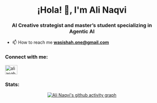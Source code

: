 <h1 align="center">¡Hola! 👋, I'm Ali Naqvi</h1>
<h3 align="center">AI Creative strategist and master’s student specializing in Agentic AI</h3>

- 📫 How to reach me **wasishah.one@gmail.com**

<h3 align="left">Connect with me:</h3>
<p align="left">
  <a href="https://linkedin.com/in/aliasgharone" target="_blank">
    <img align="center" src="https://raw.githubusercontent.com/rahuldkjain/github-profile-readme-generator/master/src/images/icons/Social/linked-in-alt.svg" alt="aliasgharone" height="30" width="40" />
  </a>
</p>

<h3 align="left">Stats:</h3>
<p align="center">
  <a href="https://github.com/aliasgharone/github-readme-activity-graph">
    <img src="https://github-readme-activity-graph.vercel.app/graph?username=AliNaqviOne&theme=merko" alt="Ali Naqvi's github activity graph" />
  </a>
</p>

